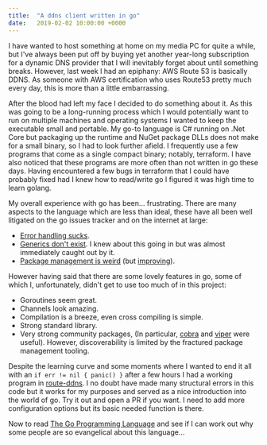 ```yaml
---
title:  "A ddns client written in go"
date:   2019-02-02 10:00:00 +0000
---
```


I have wanted to host something at home on my media PC for quite a while, but I've always been put off by buying yet another year-long subscription for a dynamic DNS provider that I will inevitably forget about until something breaks. However, last week I had an epiphany: AWS Route 53 is basically DDNS. As someone with AWS certification who uses Route53 pretty much every day, this is more than a little embarrassing.

After the blood had left my face I decided to do something about it. As this was going to be a long-running process which I would potentially want to run on multiple machines and operating systems I wanted to keep the executable small and portable. My go-to language is C# running on .Net Core but packaging up the runtime and NuGet package DLLs does not make for a small binary, so I had to look further afield. I frequently use a few programs that come as a single compact binary; notably, terraform. I have also noticed that these programs are more often than not written in go these days. Having encountered a few bugs in terraform that I could have probably fixed had I knew how to read/write go I figured it was high time to learn golang. 

My overall experience with go has been... frustrating. There are many aspects to the language which are less than ideal, these have all been well litigated on the go issues tracker and on the internet at large: 
 * [Error handling sucks](https://www.reddit.com/r/golang/comments/6v07ij/copypasting_if_err_nil_return_err_everywhere/).
 * [Generics don't exist](https://docs.google.com/document/d/1vrAy9gMpMoS3uaVphB32uVXX4pi-HnNjkMEgyAHX4N4/edit#heading=h.vuko0u3txoew). I knew about this going in but was almost immediately caught out by it.
 * [Package management is weird](https://github.com/golang/go/wiki/PackageManagementTools) (but [improving](https://github.com/golang/go/wiki/Modules)).

However having said that there are some lovely features in go, some of which I, unfortunately, didn't get to use too much of in this project:
 * Goroutines seem great.
 * Channels look amazing.
 * Compilation is a breeze, even cross compiling is simple. 
 * Strong standard library.
 * Very strong community packages, (In particular, [cobra](https://github.com/spf13/cobra) and [viper](https://github.com/spf13/viper) were useful). However, discoverability is limited by the fractured package management tooling.

Despite the learning curve and some moments where I wanted to end it all with an `if err != nil { panic() }` after a few hours I had a working program in [route-ddns](https://github.com/george-richardson/route-ddns). I no doubt have made many structural errors in this code but it works for my purposes and served as a nice introduction into the world of go. Try it out and open a PR if you want. I need to add more configuration options but its basic needed function is there.

Now to read [The Go Programming Language](https://www.goodreads.com/book/show/25080953-the-go-programming-language) and see if I can work out why some people are so evangelical about this language...